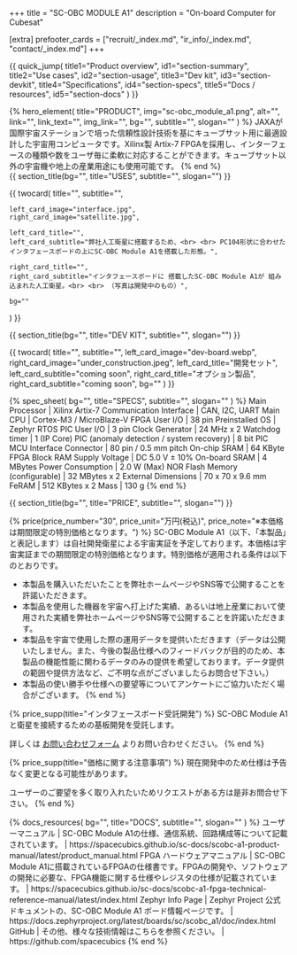 +++
title = "SC-OBC MODULE A1"
description = "On-board Computer for Cubesat"

[extra]
prefooter_cards = ["recruit/_index.md", "ir_info/_index.md", "contact/_index.md"]
+++

{{ quick_jump(
	title1="Product overview", id1="section-summary",
	title2="Use cases", id2="section-usage",
	title3="Dev kit", id3="section-devkit",
	title4="Specifications", id4="section-specs",
	title5="Docs / resources", id5="section-docs"
) }}

<section id="section-summary">
	{% hero_element(
		title="PRODUCT",
		img="sc-obc_module_a1.png",
		alt="",
		link="",
		link_text="",
		img_link="",
		bg="",
		subtitle="",
		slogan=""
	) %}
	JAXAが国際宇宙ステーションで培った信頼性設計技術を基にキューブサット用に最適設計した宇宙用コンピュータです。Xilinx製 Artix-7 FPGAを採用し、インターフェースの種類や数をユーザ毎に柔軟に対応することができます。キューブサット以外の宇宙機や地上の産業用途にも使用可能です。
	{% end %}

<section id="section-usage">
	{{ section_title(bg="", title="USES", subtitle="", slogan="") }}
</section>

{{ twocard(
	title="",
	subtitle="",

	left_card_image="interface.jpg",
	right_card_image="satellite.jpg",

	left_card_title="",
	left_card_subtitle="弊社人工衛星に搭載するため、<br> <br> PC104形状に合わせたインタフェースボードの上にSC-OBC Module A1を搭載した形態。",

	right_card_title="",
	right_card_subtitle="インタフェースボードに 搭載したSC-OBC Module A1が 組み込まれた人工衛星。<br> <br> （写真は開発中のもの）",

	bg=""
) }}

<section id="section-devkit">
	{{ section_title(bg="", title="DEV KIT", subtitle="", slogan="") }}
</section>

{{ twocard(
	title="",
	subtitle="",
	left_card_image="dev-board.webp",
	right_card_image="under_construction.jpeg",
	left_card_title="開発セット",
	left_card_subtitle="coming soon",
	right_card_title="オプション製品",
	right_card_subtitle="coming soon",
	bg=""
) }}

<section id="section-specs">
	{% spec_sheet(
		bg="",
		title="SPECS",
		subtitle="",
		slogan=""
	) %}
	Main Processor | Xilinx Artix-7
	Communication Interface | CAN, I2C, UART
	Main CPU | Cortex-M3 / MicroBlaze-V
	FPGA User I/O | 38 pin
	Preinstalled OS | Zephyr RTOS
	PIC User I/O | 3 pin
	Clock Generator | 24 MHz x 2
	Watchdog timer | 1 (IP Core)
	PIC (anomaly detection / system recovery) | 8 bit PIC MCU
	Interface Connector | 80 pin / 0.5 mm pitch
	On-chip SRAM | 64 KByte FPGA Block RAM
	Supply Voltage | DC 5.0 V ± 10%
	On-board SRAM | 4 MBytes
	Power Consumption | 2.0 W (Max)
	NOR Flash Memory (configurable) | 32 MBytes x 2
	External Dimensions | 70 x 70 x 9.6 mm
	FeRAM | 512 KBytes x 2
	Mass | 130 g
	{% end %}
</section>

{{ section_title(bg="", title="PRICE", subtitle="", slogan="") }}

{% price(price_number="30", price_unit="万円(税込)", price_note="※本価格は期間限定の特別価格となります。") %}
SC-OBC Module A1（以下、「本製品」と表記します）は自社開発衛星による宇宙実証を予定しております。本価格は宇宙実証までの期間限定の特別価格となります。特別価格が適用される条件は以下のとおりです。

- 本製品を購入いただいたことを弊社ホームページやSNS等で公開することを許諾いただきます。
- 本製品を使用した機器を宇宙へ打上げた実績、あるいは地上産業において使用された実績を弊社ホームページやSNS等で公開することを許諾いただきます。
- 本製品を宇宙で使用した際の運用データを提供いただきます（データは公開いたしません。また、今後の製品仕様へのフィードバックが目的のため、本製品の機能性能に関わるデータのみの提供を希望しております。データ提供の範囲や提供方法など、ご不明な点がございましたらお問合せ下さい。）
- 本製品の使い勝手や仕様への要望等についてアンケートにご協力いただく場合がございます。
{% end %}

{% price_supp(title="インタフェースボード受託開発") %}
SC-OBC Module A1と衛星を接続するための基板開発を受託します。

詳しくは [お問い合わせフォーム](/contact">) よりお問い合わせください。
{% end %}

{% price_supp(title="価格に関する注意事項") %}
現在開発中のため仕様は予告なく変更となる可能性があります。

ユーザーのご要望を多く取り入れたいためリクエストがある方は是非お問合せ下さい。
{% end %}

<section id="section-docs">
	{% docs_resources(
		bg="",
		title="DOCS",
		subtitle="",
		slogan=""
	) %}
	ユーザーマニュアル | SC-OBC Module A1の仕様、通信系統、回路構成等について記載されています。 | https://spacecubics.github.io/sc-docs/scobc-a1-product-manual/latest/product_manual.html
	FPGA ハードウェアマニュアル | SC-OBC Module A1に搭載されているFPGAの仕様書です。FPGAの開発や、ソフトウェアの開発に必要な、FPGA機能に関する仕様やレジスタの仕様が記載されています。 | https://spacecubics.github.io/sc-docs/scobc-a1-fpga-technical-reference-manual/latest/index.html
	Zephyr Info Page | Zephyr Project 公式ドキュメントの、SC-OBC Module A1 ボード情報ページです。 | https://docs.zephyrproject.org/latest/boards/sc/scobc_a1/doc/index.html
	GitHub | その他、様々な技術情報はこちらを参照ください。 | https://github.com/spacecubics
	{% end %}
</section>
